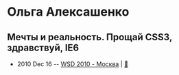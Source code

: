 # Ольга Алексашенко

## Мечты и реальность. Прощай CSS3, здравствуй, IE6
- 2010 Dec 16 -- [WSD 2010 - Москва](https://www.youtube.com/watch?v=-iW-W-9lj-I)  | [:notebook:](https://wsd.events/2010/12/16/pres/goodbye-css3.pdf)  
